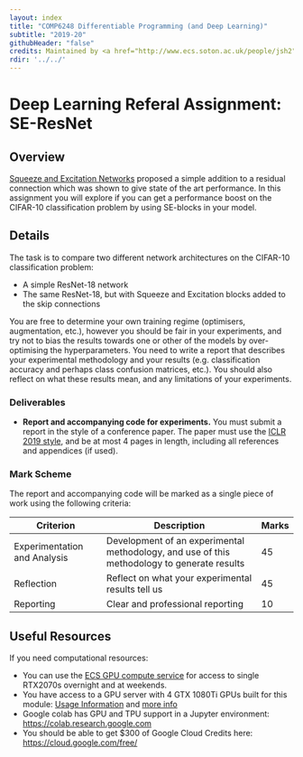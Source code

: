 ```yaml
---
layout: index
title: "COMP6248 Differentiable Programming (and Deep Learning)"
subtitle: "2019-20"
githubHeader: "false"
credits: Maintained by <a href="http://www.ecs.soton.ac.uk/people/jsh2">Dr Jonathon Hare</a>.
rdir: '../../'
---
```


# Deep Learning Referal Assignment: SE-ResNet

## Overview

[Squeeze and Excitation Networks](https://arxiv.org/pdf/1709.01507.pdf) proposed a simple addition to a residual connection which was shown to give state of the art performance. In this assignment you will explore if you can get a performance boost on the CIFAR-10 classification problem by using SE-blocks in your model.

## Details

The task is to compare two different network architectures on the CIFAR-10 classification problem:

- A simple ResNet-18 network
- The same ResNet-18, but with Squeeze and Excitation blocks added to the skip connections

You are free to determine your own training regime (optimisers, augmentation, etc.), however you should be fair in your experiments, and try not to bias the results towards one or other of the models by over-optimising the hyperparameters. You need to write a report that describes your experimental methodology and your results (e.g. classification accuracy and perhaps class confusion matrices, etc.). You should also reflect on what these results mean, and any limitations of your experiments.

### Deliverables

* **Report and accompanying code for experiments.** You must submit a report in the style of a conference paper. The paper must use the [ICLR 2019 style](https://github.com/ICLR/Master-Template/archive/ICLR2019.tar.gz), and be at most 4 pages in length, including all references and appendices (if used). 

### Mark Scheme

The report and accompanying code will be marked as a single piece of work using the following criteria:


Criterion                    | Description                                                                                | Marks
-----------------------------|--------------------------------------------------------------------------------------------|-------
Experimentation and Analysis | Development of an experimental methodology, and use of this methodology to generate results| 45
Reflection			         | Reflect on what your experimental results tell us                                          | 45
Reporting                    | Clear and professional reporting                                                           | 10


## Useful Resources

If you need computational resources:

* You can use the [ECS GPU compute service](https://sotonproduction.service-now.com/serviceportal?id=kb_article_view&sys_kb_id=31c11542dbad7b408ab945403996198d) for access to single RTX2070s overnight and at weekends.
* You have access to a GPU server with 4 GTX 1080Ti GPUs built for this module: [Usage Information](server.html) and [more info](https://sotonproduction.service-now.com/serviceportal?id=kb_article_view&sys_kb_id=d7e0bb37db4a6b008ab9454039961957)
* Google colab has GPU and TPU support in a Jupyter environment: https://colab.research.google.com
* You should be able to get $300 of Google Cloud Credits here: https://cloud.google.com/free/
